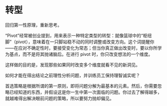 # 转型

回归第一性原理，重新思考。

“Pivot”经常被创业提到，用来表示一种特定类型的转型：就像篮球中的“枢纽脚”（pivot），意味着在一只脚站稳不动的同时调整或改变方向。这个词提醒你——在应对不确定性时，要接受变化为常态；但当你真正做出改变时，要以你所学为基点，而不是将其抛诸脑后。在进行 pivot 时，你只改变想法的一个维度。

这样做的目的是，发现那些如果同时改变多个维度就看不见的新洞见。

如何才能在得出结论之前理性分析问题，并训练员工保持理智诚实呢？

首选策略是根据所谓的第一原则，即将问题分解为最基本的元素。然后，你需要忽略已经知道的东西，并假设这是你一生中第一次面临的问题。你过去了解得越多，就越难得出解决眼前问题的策略，所以要努力抛却偏见。